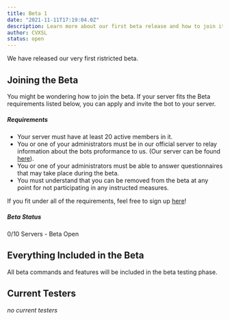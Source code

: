 ```yaml
---
title: Beta 1
date: "2021-11-11T17:19:04.0Z"
description: Learn more about our first beta release and how to join it!
author: CVXSL
status: open
---
```

We have released our very first ristricted beta.

## Joining the Beta

You might be wondering how to join the beta. If your server fits the Beta requirements listed below, you can apply and invite the bot to your server.

##### Requirements

- Your server must have at least 20 active members in it.
- You or one of your administrators must be in our official server to relay information about the bots proformance to us. (Our server can be found [here](https://discord.gg/2NaDrfV6MK)).
- You or one of your administrators must be able to answer questionnaires that may take place during the beta.
- You must understand that you can be removed from the beta at any point for not participating in any instructed measures.

If you fit under all of the requirements, feel free to sign up [here](https://forms.gle/wwJjkdDuk2PJhukb9)!

##### Beta Status

0/10 Servers - Beta Open

## Everything Included in the Beta

All beta commands and features will be included in the beta testing phase.

## Current Testers

*no current testers*
